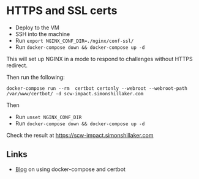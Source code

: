 # HTTPS and SSL certs

- Deploy to the VM
- SSH into the machine
- Run `export NGINX_CONF_DIR=./nginx/conf-ssl/`
- Run `docker-compose down && docker-compose up -d`

This will set up NGINX in a mode to respond to challenges without HTTPS redirect.

Then run the following:

```
docker-compose run --rm  certbot certonly --webroot --webroot-path /var/www/certbot/ -d scw-impact.simonshillaker.com
```

Then

- Run `unset NGINX_CONF_DIR`
- Run `docker-compose down && docker-compose up -d`

Check the result at https://scw-impact.simonshillaker.com

## Links

- [Blog](https://mindsers.blog/post/https-using-nginx-certbot-docker/) on using docker-compose and certbot
